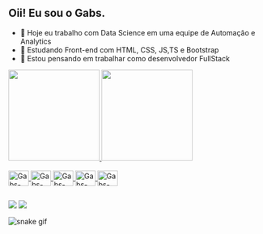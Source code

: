 ## Oii! Eu sou o Gabs.

- 📸 Hoje eu trabalho com Data Science em uma equipe de Automação e Analytics
- 🎒 Estudando Front-end com HTML, CSS, JS,TS e Bootstrap
- 🤔 Estou pensando em trabalhar como desenvolvedor FullStack


<div style="display: inline">
  <a href="https://github.com/GabsDsgn">
  <img height="180em" src="https://github-readme-stats.vercel.app/api?username=GabsDsgn&hide=issues,prs&show_icons=true&theme=radical"/>
  <img height="180em" src="https://github-readme-stats.vercel.app/api/top-langs/?username=GabsDsgn&layout=compact&theme=radical"/>
</div>

<div style="display: inline_block"><br>
  <img align="center" alt="Gabs-HTML" height="30" width="40" src="https://cdn.jsdelivr.net/gh/devicons/devicon/icons/html5/html5-original-wordmark.svg"/>
  <img align="center" alt="Gabs-HTML" height="30" width="40" src="https://cdn.jsdelivr.net/gh/devicons/devicon/icons/css3/css3-original-wordmark.svg"/>
  <img align="center" alt="Gabs-HTML" height="30" width="40" src="https://cdn.jsdelivr.net/gh/devicons/devicon/icons/javascript/javascript-original.svg"/>
  <img align="center" alt="Gabs-HTML" height="30" width="40" src="https://cdn.jsdelivr.net/gh/devicons/devicon/icons/bootstrap/bootstrap-original-wordmark.svg"/>
  <img align="center" alt="Gabs-HTML" height="30" width="40" src="https://cdn.jsdelivr.net/gh/devicons/devicon/icons/python/python-original.svg"/>
</div>

##

<div> 
  <a href="https://instagram.com/designeer_gabs" target="_blank"><img src="https://img.shields.io/badge/-Instagram-%23E4405F?style=for-the-badge&logo=instagram&logoColor=white" target="_blank"></a>
  <a href="https://www.linkedin.com/in/gabsdsgn/" target="_blank"><img src="https://img.shields.io/badge/-LinkedIn-%230077B5?style=for-the-badge&logo=linkedin&logoColor=white" target="_blank"></a> 
</div>

![snake gif](https://github.com/GabsDsgn/GabsDsgn/blob/output/github-contribution-grid-snake.svg)

